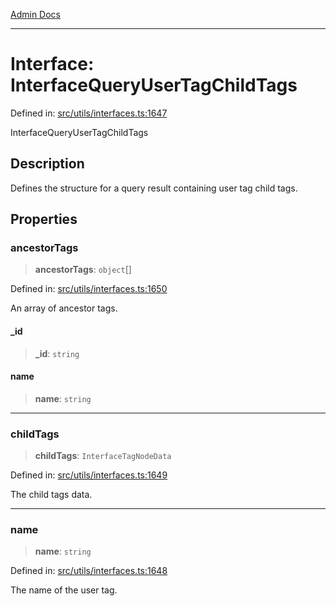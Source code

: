 [Admin Docs](/)

***

# Interface: InterfaceQueryUserTagChildTags

Defined in: [src/utils/interfaces.ts:1647](https://github.com/PalisadoesFoundation/talawa-admin/blob/main/src/utils/interfaces.ts#L1647)

InterfaceQueryUserTagChildTags

## Description

Defines the structure for a query result containing user tag child tags.

## Properties

### ancestorTags

> **ancestorTags**: `object`[]

Defined in: [src/utils/interfaces.ts:1650](https://github.com/PalisadoesFoundation/talawa-admin/blob/main/src/utils/interfaces.ts#L1650)

An array of ancestor tags.

#### \_id

> **\_id**: `string`

#### name

> **name**: `string`

***

### childTags

> **childTags**: `InterfaceTagNodeData`

Defined in: [src/utils/interfaces.ts:1649](https://github.com/PalisadoesFoundation/talawa-admin/blob/main/src/utils/interfaces.ts#L1649)

The child tags data.

***

### name

> **name**: `string`

Defined in: [src/utils/interfaces.ts:1648](https://github.com/PalisadoesFoundation/talawa-admin/blob/main/src/utils/interfaces.ts#L1648)

The name of the user tag.

